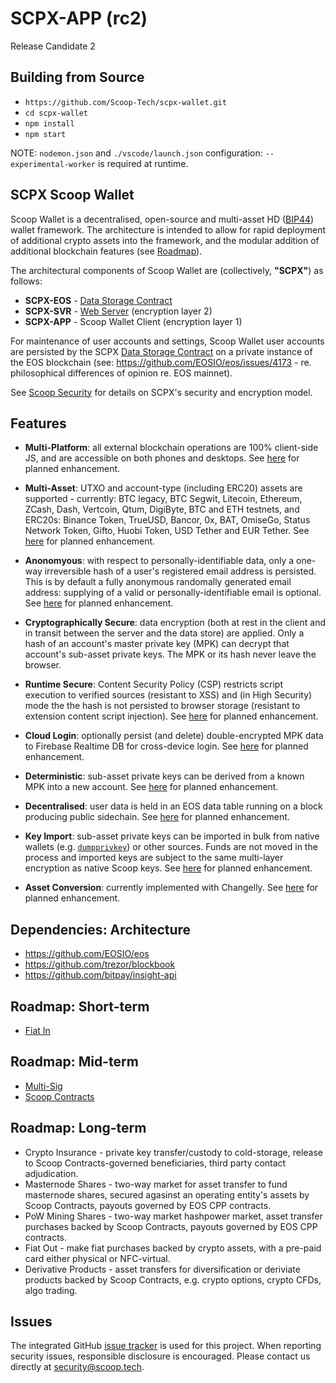 # SCPX-APP (rc2)
Release Candidate 2

## Building from Source

  * ```https://github.com/Scoop-Tech/scpx-wallet.git```
  * ```cd scpx-wallet```
  * ```npm install```
  * ```npm start```

NOTE: ```nodemon.json``` and ```./vscode/launch.json``` configuration: ```--experimental-worker``` is required at runtime.

## SCPX Scoop Wallet

Scoop Wallet is a decentralised, open-source and multi-asset HD ([BIP44](https://github.com/bitcoin/bips/blob/master/bip-0044.mediawiki)) wallet framework. The architecture is intended to allow for rapid deployment of additional crypto assets into the framework, and the modular addition of additional blockchain features (see [Roadmap](./ROADMAP.md)).

The architectural components of Scoop Wallet are (collectively, **"SCPX"**) as follows:

  * **SCPX-EOS** - [Data Storage Contract](https://github.com/Scoop-Tech/scpx-eos)
  * **SCPX-SVR** - [Web Server](https://github.com/Scoop-Tech/scpx-svr) (encryption layer 2)
  * **SCPX-APP** - Scoop Wallet Client (encryption layer 1)
 
For maintenance of user accounts and settings, Scoop Wallet user accounts are persisted by the SCPX [Data Storage Contract](https://github.com/Scoop-Tech/scpx-eos) on a private instance of the EOS blockchain (see: https://github.com/EOSIO/eos/issues/4173 - re. philosophical differences of opinion re. EOS mainnet).

See [Scoop Security](https://github.com/Scoop-Tech/scpx-svr/blob/master/sec.md) for details on SCPX's security and encryption model.

## Features

  * **Multi-Platform**: all external blockchain operations are 100% client-side JS, and are accessible on both phones and desktops. See [here](https://github.com/Scoop-Tech/scpx-wallet/issues/3) for planned enhancement.

  * **Multi-Asset**: UTXO and account-type (including ERC20) assets are supported - currently: BTC legacy, BTC Segwit, Litecoin, Ethereum, ZCash, Dash, Vertcoin, Qtum, DigiByte, BTC and ETH testnets, and ERC20s: Binance Token, TrueUSD, Bancor, 0x, BAT, OmiseGo, Status Network Token, Gifto, Huobi Token, USD Tether and EUR Tether. See [here](https://github.com/Scoop-Tech/scpx-wallet/issues/10) for planned enhancement.

  * **Anonomyous**: with respect to personally-identifiable data, only a one-way irreversible hash of a user's registered email address is persisted. This is by default a fully anonymous randomally generated email address: supplying of a valid or personally-identifiable email is optional. See [here](https://github.com/Scoop-Tech/scpx-wallet/issues/11) for planned enhancement.
    
  * **Cryptographically Secure**: data encryption (both at rest in the client and in transit between the server and the data store) are applied. Only a hash of an account's master private key (MPK) can decrypt that account's sub-asset private keys. The MPK or its hash never leave the browser. 
  
  * **Runtime Secure**: Content Security Policy (CSP) restricts script execution to verified sources (resistant to XSS) and (in High Security) mode the the hash is not persisted to browser storage (resistant to extension content script injection). See [here](https://github.com/Scoop-Tech/scpx-wallet/issues/5) for planned enhancement.

  * **Cloud Login**: optionally persist (and delete) double-encrypted MPK data to Firebase Realtime DB for cross-device login. See [here](https://github.com/Scoop-Tech/scpx-wallet/issues/9) for planned enhancement.

  * **Deterministic**: sub-asset private keys can be derived from a known MPK into a new account. See [here](https://github.com/Scoop-Tech/scpx-wallet/issues/2) for planned enhancement.

  * **Decentralised**: user data is held in an EOS data table running on a block producing public sidechain. See [here](https://github.com/Scoop-Tech/scpx-wallet/issues/1) for planned enhancement.

  * **Key Import**: sub-asset private keys can be imported in bulk from native wallets (e.g. [`dumpprivkey`](https://bitcoincore.org/en/doc/0.16.0/rpc/wallet/dumpprivkey/)) or other sources. Funds are not moved in the process and imported keys are subject to the same multi-layer encryption as native Scoop keys. See [here](https://github.com/Scoop-Tech/scpx-wallet/issues/6) for planned enhancement.

  * **Asset Conversion**: currently implemented with Changelly. See [here](https://github.com/Scoop-Tech/scpx-wallet/issues/8) for planned enhancement.

## Dependencies: Architecture 

  * https://github.com/EOSIO/eos
  * https://github.com/trezor/blockbook
  * https://github.com/bitpay/insight-api

## Roadmap: Short-term

  * [Fiat In](https://github.com/Scoop-Tech/scpx-wallet/issues/15)
  
## Roadmap: Mid-term

  * [Multi-Sig](https://github.com/Scoop-Tech/scpx-wallet/issues/12)
  * [Scoop Contracts](https://github.com/Scoop-Tech/scpx-wallet/issues/14)

## Roadmap: Long-term

  * Crypto Insurance - private key transfer/custody to cold-storage, release to Scoop Contracts-governed beneficiaries, third party contact adjudication.
  * Masternode Shares - two-way market for asset transfer to fund masternode shares, secured agasinst an operating entity's assets by Scoop Contracts, payouts governed by EOS CPP contracts.
  * PoW Mining Shares - two-way market hashpower market, asset transfer purchases backed by Scoop Contracts, payouts governed by EOS CPP contracts.
  * Fiat Out - make fiat purchases backed by crypto assets, with a pre-paid card either physical or NFC-virtual.
  * Derivative Products - asset transfers for diversification or deriviate products backed by Scoop Contracts, e.g. crypto options, crypto CFDs, algo trading.

## Issues

The integrated GitHub [issue tracker](https://github.com/Scoop-Tech/scpx-wallet/issues) is used for this project. When reporting security issues, responsible disclosure is encouraged. Please contact us directly at security@scoop.tech.



